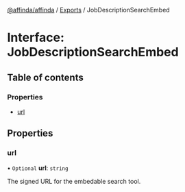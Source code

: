 [@affinda/affinda](../README.md) / [Exports](../modules.md) / JobDescriptionSearchEmbed

# Interface: JobDescriptionSearchEmbed

## Table of contents

### Properties

- [url](JobDescriptionSearchEmbed.md#url)

## Properties

### url

• `Optional` **url**: `string`

The signed URL for the embedable search tool.
